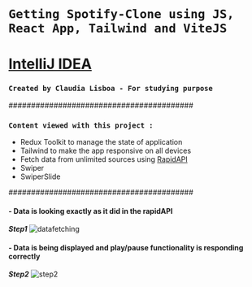 

# `Getting Spotify-Clone using JS, React App, Tailwind and ViteJS `

# [IntelliJ IDEA](https://www.jetbrains.com/idea/)

### `Created by Claudia Lisboa - For studying purpose` 


#########################################

### `Content viewed with this project :`

- Redux Toolkit to manage the state of application
- Tailwind to make the app responsive on all devices
- Fetch data from unlimited sources using [RapidAPI](https://rapidapi.com/tipsters/api/shazam-core)
- Swiper
- SwiperSlide


#########################################



#### - Data is looking exactly as it did in the rapidAPI
***Step1***
![datafetching](https://user-images.githubusercontent.com/21189063/219141073-a8e5ba82-6319-409f-8693-3ca3f2ebc7c5.png)


#### - Data is being displayed and play/pause functionality is responding correctly
***Step2***
![step2](https://user-images.githubusercontent.com/21189063/219660572-82eddd32-0e06-4fc4-bc6d-669ddb4214f2.png)
